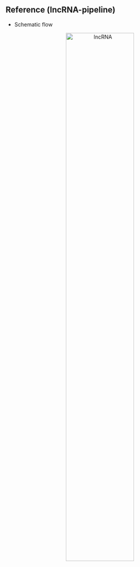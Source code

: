 ## Reference (lncRNA-pipeline)
* Schematic flow
<div align="center"><a href="https://circexplorer2.readthedocs.io/en/latest/tutorial/pipeline/"><img src="Fig/circRNA.png" width="60%" alt="lncRNA"></a></div>
